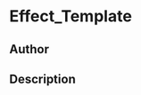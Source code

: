 # Effect_Template

## Author

<!-- Insert Your Name Here -->

## Description

<!-- Describe your example here -->
